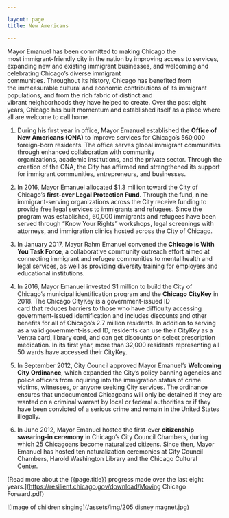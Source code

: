 ```yaml
---

layout: page
title: New Americans

---
```



Mayor Emanuel has been committed to making Chicago the most immigrant-friendly city in the nation by improving access to services, expanding new and existing immigrant businesses, and welcoming and celebrating Chicago’s diverse immigrant communities. Throughout its history, Chicago has benefited from the immeasurable cultural and economic contributions of its immigrant populations, and from the rich fabric of distinct and vibrant neighborhoods they have helped to create. Over the past eight years, Chicago has built momentum and established itself as a place where all are welcome to call home. 

1. During his first year in office, Mayor Emanuel established the **Office of New Americans (ONA)** to improve services for Chicago’s 560,000 foreign-born residents. The office serves global immigrant communities through enhanced collaboration with community organizations, academic institutions, and the private sector. Through the creation of the ONA, the City has affirmed and strengthened its support for immigrant communities, entrepreneurs, and businesses.

1. In 2016, Mayor Emanuel allocated $1.3 million toward the City of Chicago’s **first-ever Legal Protection Fund**. Through the fund, nine immigrant-serving organizations across the City receive funding to provide free legal services to immigrants and refugees. Since the program was established, 60,000 immigrants and refugees have been served through “Know Your Rights” workshops, legal screenings with attorneys, and immigration clinics hosted across the City of Chicago.  

1. In January 2017, Mayor Rahm Emanuel convened the **Chicago is With You Task Force**, a collaborative community outreach effort aimed at connecting immigrant and refugee communities to mental health and legal services, as well as providing diversity training for employers and educational institutions.

1. In 2016, Mayor Emanuel invested $1 million to build the City of Chicago’s municipal identification program and the **Chicago CityKey** in 2018. The Chicago CityKey is a government-issued ID card that reduces barriers to those who have difficulty accessing government-issued identification and includes discounts and other benefits for all of Chicago’s 2.7 million residents. In addition to serving as a valid government-issued ID, residents can use their CityKey as a Ventra card, library card, and can get discounts on select prescription medication. In its first year, more than 32,000 residents representing all 50 wards have accessed their CityKey.  

1. In September 2012, City Council approved Mayor Emanuel’s **Welcoming City Ordinance**, which expanded the City’s policy banning agencies and police officers from inquiring into the immigration status of crime victims, witnesses, or anyone seeking City services. The ordinance ensures that undocumented Chicagoans will only be detained if they are wanted on a criminal warrant by local or federal authorities or if they have been convicted of a serious crime and remain in the United States illegally. 

1. In June 2012, Mayor Emanuel hosted the first-ever **citizenship swearing-in ceremony** in Chicago’s City Council Chambers, during which 25 Chicagoans become naturalized citizens. Since then, Mayor Emanuel has hosted ten naturalization ceremonies at City Council Chambers, Harold Washington Library and the Chicago Cultural Center.   

[Read more about the {{page.title}} progress made over the last eight years.](https://resilient.chicago.gov/download/Moving Chicago Forward.pdf)

![Image of children singing](/assets/img/205 disney magnet.jpg) 